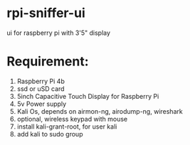 # rpi-sniffer-ui
ui for raspberry pi with 3'5" display

Requirement:
============

1. Raspberry Pi 4b
2. ssd or uSD card
3. 5inch Capacitive Touch Display for Raspberry Pi
4. 5v Power supply
5. Kali Os, depends on airmon-ng, airodump-ng, wireshark
6. optional, wireless keypad with mouse
7. install kali-grant-root, for user kali
8. add kali to sudo group
